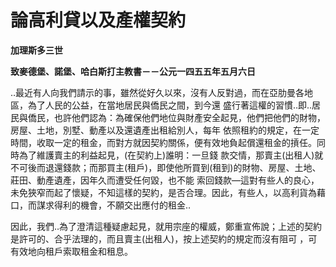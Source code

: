 # 論高利貸以及產權契約


**加理斯多三世**

**致麥德堡、諾堡、哈白斯打主教書－－公元一四五五年五月六日**





‥最近有人向我們請示的事，雖然從好久以來，沒有人反對過，而在亞肋曼各地區，為了人民的公益，在當地居民與僑民之間，到今還
盛行著這權的習慣‥即‥居民與僑民，也許他們認為：為確保他們地位與財產安全起見，他們把他們的財物，房屋、土地，別墅、動產以及還遺產出租給別人，每年
依照租約的規定，在一定時間，收取一定的租金，而對方就因契約關係，便有效地負起償還租金的摃任。同時為了維護賣主的利益起見，(在契約上)誰明：一旦錢
款交情，那賣主(出租人)就不可後而退還錢款；而那買主(租戶)，即使他所買到(租到)的財物、房屋、土地、莊田、動產遺產，因年久而遭受任何毀，也不能
索回錢款—這對有些人的良心，未免狹窄而起了懷疑，不知這樣的契約，是否合理。因此，有些人，以高利貨為藉口，而謀求得利的機會，不願交出應付的租金‥

因此，我們‥為了澄清這種疑慮起見，就用宗座的權威，鄭重宣佈說；上述的契約是許可的、合乎法理的，而且賣主(出租人)，按上述契約的規定而沒有阻可     ，可有效地向租戶索取租金和租息。

